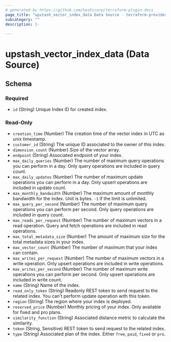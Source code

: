 ```yaml
---
# generated by https://github.com/hashicorp/terraform-plugin-docs
page_title: "upstash_vector_index_data Data Source - terraform-provider-upstash"
subcategory: ""
description: |-
  
---
```


# upstash_vector_index_data (Data Source)





<!-- schema generated by tfplugindocs -->
## Schema

### Required

- `id` (String) Unique Index ID for created index.

### Read-Only

- `creation_time` (Number) The creation time of the vector index in UTC as unix timestamp.
- `customer_id` (String) The unique ID associated to the owner of this index.
- `dimension_count` (Number) Size of the vector array.
- `endpoint` (String) Associated endpoint of your index.
- `max_daily_queries` (Number) The number of maximum query operations you can perform in a day. Only query operations are included in query count.
- `max_daily_updates` (Number) The number of maximum update operations you can perform in a day. Only upsert operations are included in update count.
- `max_monthly_bandwidth` (Number) The maximum amount of monthly bandwidth for the index. Unit is bytes. `-1` if the limit is unlimited.
- `max_query_per_second` (Number) The number of maximum query operations you can perform per second. Only query operations are included in query count.
- `max_reads_per_request` (Number) The number of maximum vectors in a read operation. Query and fetch operations are included in read operations.
- `max_total_metadata_size` (Number) The amount of maximum size for the total metadata sizes in your index.
- `max_vector_count` (Number) The number of maximum that your index can contain.
- `max_writes_per_request` (Number) The number of maximum vectors in a write operation. Only upsert operations are included in write operations.
- `max_writes_per_second` (Number) The number of maximum write operations you can perform per second. Only upsert operations are included in write count.
- `name` (String) Name of the index.
- `read_only_token` (String) Readonly REST token to send request to the related index. You can't perform update operation with this token.
- `region` (String) The region where your index is deployed.
- `reserved_price` (Number) Monthly pricing of your index. Only available for fixed and pro plans.
- `similarity_function` (String) Associated distance metric to calculate the similarity.
- `token` (String, Sensitive) REST token to send request to the related index.
- `type` (String) Associated plan of the index. Either `free`, `paid`, `fixed` or `pro`.
